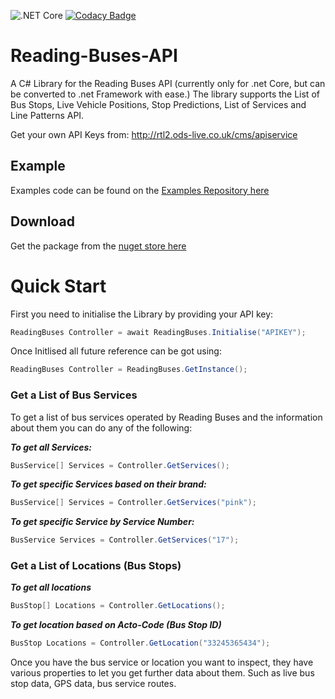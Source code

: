 ![.NET Core](https://github.com/jfoot/Reading-Buses-API/workflows/.NET%20Core/badge.svg)
[![Codacy Badge](https://app.codacy.com/project/badge/Grade/654ef87688234627bd523c1db8318090)](https://www.codacy.com/manual/jfoot/Reading-Buses-API?utm_source=github.com&amp;utm_medium=referral&amp;utm_content=jfoot/Reading-Buses-API&amp;utm_campaign=Badge_Grade)
# Reading-Buses-API
A C# Library for the Reading Buses API (currently only for .net Core, but can be converted to .net Framework with ease.) 
The library supports the List of Bus Stops, Live Vehicle Positions, Stop Predictions, List of Services and Line Patterns API.

Get your own API Keys from: http://rtl2.ods-live.co.uk/cms/apiservice

## Example
Examples code can be found on the [Examples Repository here](https://github.com/jfoot/Reading-Buses-API-Examples/blob/master/ReadingBusesNewAPIWithLibrary/Program.cs)

## Download
Get the package from the [nuget store here](https://www.nuget.org/packages/ReadingBusesAPI/)

# Quick Start
First you need to initialise the Library by providing your API key:

```c#
ReadingBuses Controller = await ReadingBuses.Initialise("APIKEY");
```
Once Initlised all future reference can be got using:
```c#
ReadingBuses Controller = ReadingBuses.GetInstance();
```
### Get a List of Bus Services 
To get a list of bus services operated by Reading Buses and the information about them you can do any of the following:

***To get all Services:***
```c#
BusService[] Services = Controller.GetServices();
```
***To get specific Services based on their brand:***
```c#
BusService[] Services = Controller.GetServices("pink");
```
***To get specific Service by Service Number:***
```c#
BusService Services = Controller.GetServices("17");
```

### Get a List of Locations (Bus Stops)
***To get all locations***
```c#
BusStop[] Locations = Controller.GetLocations();
```
***To get location based on Acto-Code (Bus Stop ID)***
```c#
BusStop Locations = Controller.GetLocation("33245365434");
```

Once you have the bus service or location you want to inspect, they have various properties to let you get further data about them. Such as live bus stop data, GPS data, bus service routes.
